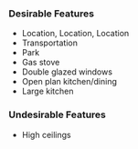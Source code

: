 ### Desirable Features
* Location, Location, Location
 * Transportation
 * Park
* Gas stove
* Double glazed windows
* Open plan kitchen/dining
* Large kitchen

### Undesirable Features
* High ceilings
